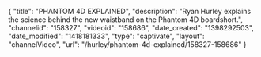 {
    "title": "PHANTOM 4D EXPLAINED",
    "description": "Ryan Hurley explains the science behind the new waistband on the Phantom 4D boardshort.",
    "channelid": "158327",
    "videoid": "158686",
    "date_created": "1398292503",
    "date_modified": "1418181333",
    "type": "captivate",
    "layout": "channelVideo",
    "url": "\/hurley\/phantom-4d-explained\/158327-158686"
}